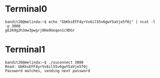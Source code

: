 Terminal0
===
```
bandit20@melinda:~$ echo "GbKksEFF4yrVs6il55v6gwY5aVje5f0j" | ncat -l -p 3000
gE269g2h3mw3pwgrj0Ha9Uoqen1c9DGr

```
Terminal1
===
```
bandit20@melinda:~$ ./suconnect 3000
Read: GbKksEFF4yrVs6il55v6gwY5aVje5f0j
Password matches, sending next password
```

